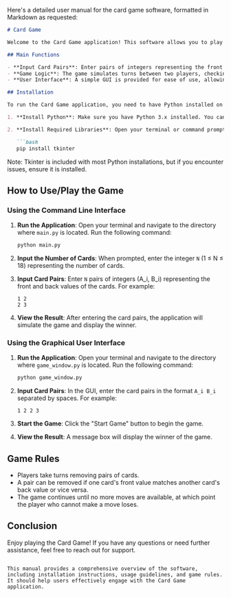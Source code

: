 Here's a detailed user manual for the card game software, formatted in Markdown as requested:

```markdown
# Card Game

Welcome to the Card Game application! This software allows you to play a strategic card game between two players, Takahashi and Aoki. The game is based on removing pairs of cards according to specific rules.

## Main Functions

- **Input Card Pairs**: Enter pairs of integers representing the front and back values of the cards.
- **Game Logic**: The game simulates turns between two players, checking for possible moves and determining the winner.
- **User Interface**: A simple GUI is provided for ease of use, allowing users to input card pairs and view the results.

## Installation

To run the Card Game application, you need to have Python installed on your machine. Follow these steps to set up the environment:

1. **Install Python**: Make sure you have Python 3.x installed. You can download it from [python.org](https://www.python.org/downloads/).

2. **Install Required Libraries**: Open your terminal or command prompt and run the following command to install the necessary dependencies:

   ```bash
   pip install tkinter
   ```

   Note: Tkinter is included with most Python installations, but if you encounter issues, ensure it is installed.

## How to Use/Play the Game

### Using the Command Line Interface

1. **Run the Application**: Open your terminal and navigate to the directory where `main.py` is located. Run the following command:

   ```bash
   python main.py
   ```

2. **Input the Number of Cards**: When prompted, enter the integer `N` (1 ≤ N ≤ 18) representing the number of cards.

3. **Input Card Pairs**: Enter `N` pairs of integers (A_i, B_i) representing the front and back values of the cards. For example:

   ```
   1 2
   2 3
   ```

4. **View the Result**: After entering the card pairs, the application will simulate the game and display the winner.

### Using the Graphical User Interface

1. **Run the Application**: Open your terminal and navigate to the directory where `game_window.py` is located. Run the following command:

   ```bash
   python game_window.py
   ```

2. **Input Card Pairs**: In the GUI, enter the card pairs in the format `A_i B_i` separated by spaces. For example:

   ```
   1 2 2 3
   ```

3. **Start the Game**: Click the "Start Game" button to begin the game.

4. **View the Result**: A message box will display the winner of the game.

## Game Rules

- Players take turns removing pairs of cards.
- A pair can be removed if one card's front value matches another card's back value or vice versa.
- The game continues until no more moves are available, at which point the player who cannot make a move loses.

## Conclusion

Enjoy playing the Card Game! If you have any questions or need further assistance, feel free to reach out for support.
```

This manual provides a comprehensive overview of the software, including installation instructions, usage guidelines, and game rules. It should help users effectively engage with the Card Game application.